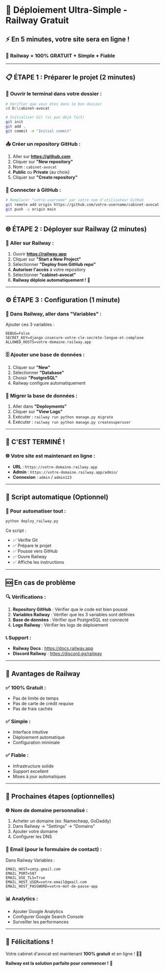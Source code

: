 # 🚀 Déploiement Ultra-Simple - Railway Gratuit

## ⚡ **En 5 minutes, votre site sera en ligne !**

### 🎯 **Railway = 100% GRATUIT + Simple + Fiable**

---

## 📋 **ÉTAPE 1 : Préparer le projet (2 minutes)**

### 🔧 **Ouvrir le terminal dans votre dossier :**
```bash
# Vérifier que vous êtes dans le bon dossier
cd D:\cabinet-avocat

# Initialiser Git (si pas déjà fait)
git init
git add .
git commit -m "Initial commit"
```

### 📤 **Créer un repository GitHub :**
1. Aller sur **https://github.com**
2. Cliquer sur **"New repository"**
3. Nom : `cabinet-avocat`
4. **Public** ou **Private** (au choix)
5. Cliquer sur **"Create repository"**

### 🔗 **Connecter à GitHub :**
```bash
# Remplacer "votre-username" par votre nom d'utilisateur GitHub
git remote add origin https://github.com/votre-username/cabinet-avocat.git
git push -u origin main
```

---

## 🌐 **ÉTAPE 2 : Déployer sur Railway (2 minutes)**

### 🚀 **Aller sur Railway :**
1. Ouvrir **https://railway.app**
2. Cliquer sur **"Start a New Project"**
3. Sélectionner **"Deploy from GitHub repo"**
4. **Autoriser l'accès** à votre repository
5. Sélectionner **"cabinet-avocat"**
6. **Railway déploie automatiquement !** 🎉

---

## ⚙️ **ÉTAPE 3 : Configuration (1 minute)**

### 🔧 **Dans Railway, aller dans "Variables" :**
Ajouter ces 3 variables :
```
DEBUG=False
SECRET_KEY=django-insecure-votre-cle-secrete-longue-et-complexe
ALLOWED_HOSTS=votre-domaine.railway.app
```

### 🗄️ **Ajouter une base de données :**
1. Cliquer sur **"New"**
2. Sélectionner **"Database"**
3. Choisir **"PostgreSQL"**
4. Railway configure automatiquement

### 🔄 **Migrer la base de données :**
1. Aller dans **"Deployments"**
2. Cliquer sur **"View Logs"**
3. Exécuter : `railway run python manage.py migrate`
4. Exécuter : `railway run python manage.py createsuperuser`

---

## 🎉 **C'EST TERMINÉ !**

### 🌐 **Votre site est maintenant en ligne :**
- **URL** : `https://votre-domaine.railway.app`
- **Admin** : `https://votre-domaine.railway.app/admin/`
- **Connexion** : `admin` / `admin123`

---

## 🚀 **Script automatique (Optionnel)**

### 🤖 **Pour automatiser tout :**
```bash
python deploy_railway.py
```

Ce script :
- ✅ Vérifie Git
- ✅ Prépare le projet
- ✅ Pousse vers GitHub
- ✅ Ouvre Railway
- ✅ Affiche les instructions

---

## 🆘 **En cas de problème**

### 🔍 **Vérifications :**
1. **Repository GitHub** : Vérifier que le code est bien poussé
2. **Variables Railway** : Vérifier que les 3 variables sont définies
3. **Base de données** : Vérifier que PostgreSQL est connecté
4. **Logs Railway** : Vérifier les logs de déploiement

### 📞 **Support :**
- **Railway Docs** : https://docs.railway.app
- **Discord Railway** : https://discord.gg/railway

---

## 🎊 **Avantages de Railway**

### ✅ **100% Gratuit :**
- Pas de limite de temps
- Pas de carte de crédit requise
- Pas de frais cachés

### ✅ **Simple :**
- Interface intuitive
- Déploiement automatique
- Configuration minimale

### ✅ **Fiable :**
- Infrastructure solide
- Support excellent
- Mises à jour automatiques

---

## 🎯 **Prochaines étapes (optionnelles)**

### 🌐 **Nom de domaine personnalisé :**
1. Acheter un domaine (ex: Namecheap, GoDaddy)
2. Dans Railway → "Settings" → "Domains"
3. Ajouter votre domaine
4. Configurer les DNS

### 📧 **Email (pour le formulaire de contact) :**
Dans Railway Variables :
```
EMAIL_HOST=smtp.gmail.com
EMAIL_PORT=587
EMAIL_USE_TLS=True
EMAIL_HOST_USER=votre-email@gmail.com
EMAIL_HOST_PASSWORD=votre-mot-de-passe-app
```

### 📊 **Analytics :**
- Ajouter Google Analytics
- Configurer Google Search Console
- Surveiller les performances

---

## 🎉 **Félicitations !**

Votre cabinet d'avocat est maintenant **100% gratuit** et en ligne ! 🚀✨

**Railway est la solution parfaite pour commencer !** 🌟
